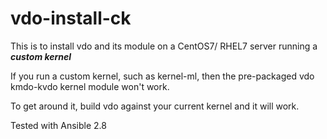 # vdo-install-ck
This is to install vdo and its module on a CentOS7/ RHEL7 server running a **_custom kernel_**

If you run a custom kernel, such as kernel-ml, then the pre-packaged vdo kmdo-kvdo kernel module won't work.

To get around it, build vdo against your current kernel and it will work.

Tested with Ansible 2.8

